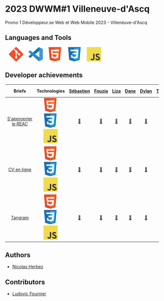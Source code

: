 # 2023 DWWM#1 Villeneuve-d'Ascq

Promo 1 Développeur.se Web et Web Mobile 2023 - Villeneuve-d'Ascq

## Languages and Tools

&nbsp;&nbsp;
![img_git](./profile/img/git.svg)
&nbsp;&nbsp;
![img_vscode](./profile/img/vscode.svg)
&nbsp;&nbsp;
![img_html](./profile/img/html.svg)
&nbsp;&nbsp;
![img_css](./profile/img/css.svg)
&nbsp;&nbsp;
![img_javascript](./profile/img/javascript.svg)

## Developer achievements

| Briefs | Technologies | <a href="https://github.com/Nhours">Sébastien</a> | <a href="https://github.com/SanaSanss">Fouzia</a> | <a href="https://github.com/CybLiz">Liza</a> | <a href="https://github.com/danebourhan">Dane</a> | <a href="https://github.com/Nalyd59">Dylan</a> | <a href="https://github.com/Theo0259">Théo</a> | <a href="https://github.com/Alexisdelecroix">Alexis</a> | <a href="https://github.com/Archimonde32">Killian</a> | <a href="https://github.com/Maryam597">Maryam</a> | <a href="https://github.com/JeanPierreF">Jean-Pierre</a> | <a href="https://github.com/Nekoma59">Renaud</a> | <a href="https://github.com/Charlie-Chap">Charles</a> |
| :----: | :----: | :----: | :----: | :----: | :----: | :----: | :----: | :----: | :----: | :----: | :----: | :----: | :----: |
| [S'approprier le REAC](https://github.com/2023-DWWM-1-Villeneuve-d-Ascq/reac) | ![img_html](./profile/img/html.svg)&nbsp;![img_css](./profile/img/css.svg)&nbsp;![img_css](./profile/img/javascript.svg) | <a href="https://github.com/2023-DWWM-1-Villeneuve-d-Ascq/reac-as">🔗</a> | <a href="https://github.com/2023-DWWM-1-Villeneuve-d-Ascq/reac-af">🔗</a> | <a href="https://github.com/2023-DWWM-1-Villeneuve-d-Ascq/reac-bl">🔗</a> | <a href="https://github.com/2023-DWWM-1-Villeneuve-d-Ascq/reac-bad">🔗</a> | <a href="https://github.com/2023-DWWM-1-Villeneuve-d-Ascq/reac-cd">🔗</a> | <a href="https://github.com/2023-DWWM-1-Villeneuve-d-Ascq/reac-dwt">🔗</a> | <a href="https://github.com/2023-DWWM-1-Villeneuve-d-Ascq/reac-da">🔗</a> | <a href="https://github.com/2023-DWWM-1-Villeneuve-d-Ascq/reac-dk">🔗</a> | <a href="https://github.com/2023-DWWM-1-Villeneuve-d-Ascq/reac-dm">🔗</a> | <a href="https://github.com/2023-DWWM-1-Villeneuve-d-Ascq/reac-fjp">🔗</a> | <a href="https://github.com/2023-DWWM-1-Villeneuve-d-Ascq/reac-pr">🔗</a> | <a href="https://github.com/2023-DWWM-1-Villeneuve-d-Ascq/reac-sc">🔗</a> |
| [CV en ligne](https://github.com/2023-DWWM-1-Villeneuve-d-Ascq/cv) | ![img_html](./profile/img/html.svg)&nbsp;![img_css](./profile/img/css.svg)&nbsp;![img_css](./profile/img/javascript.svg) | <a href="https://github.com/2023-DWWM-1-Villeneuve-d-Ascq/cv-as">🔗</a> | <a href="https://github.com/2023-DWWM-1-Villeneuve-d-Ascq/cv-af">🔗</a> | <a href="https://github.com/2023-DWWM-1-Villeneuve-d-Ascq/cv-bl">🔗</a> | <a href="https://github.com/2023-DWWM-1-Villeneuve-d-Ascq/cv-bad">🔗</a> | <a href="https://github.com/2023-DWWM-1-Villeneuve-d-Ascq/cv-cd">🔗</a> | <a href="https://github.com/2023-DWWM-1-Villeneuve-d-Ascq/cv-dwt">🔗</a> | <a href="https://github.com/2023-DWWM-1-Villeneuve-d-Ascq/cv-da">🔗</a> | <a href="https://github.com/2023-DWWM-1-Villeneuve-d-Ascq/cv-dk">🔗</a> | <a href="https://github.com/2023-DWWM-1-Villeneuve-d-Ascq/cv-dm">🔗</a> | <a href="https://github.com/2023-DWWM-1-Villeneuve-d-Ascq/cv-fjp">🔗</a> | <a href="https://github.com/2023-DWWM-1-Villeneuve-d-Ascq/cv-pr">🔗</a> | <a href="https://github.com/2023-DWWM-1-Villeneuve-d-Ascq/cv-sc">🔗</a> |
| [Tangram](https://github.com/2023-DWWM-1-Villeneuve-d-Ascq/tangram) | ![img_html](./profile/img/html.svg)&nbsp;![img_css](./profile/img/css.svg)&nbsp;![img_css](./profile/img/javascript.svg) | <a href="https://github.com/2023-DWWM-1-Villeneuve-d-Ascq/tangram-as">🔗</a> | <a href="https://github.com/2023-DWWM-1-Villeneuve-d-Ascq/tangram-af">🔗</a> | <a href="https://github.com/2023-DWWM-1-Villeneuve-d-Ascq/tangram-bl">🔗</a> | <a href="https://github.com/2023-DWWM-1-Villeneuve-d-Ascq/tangram-bad">🔗</a> | <a href="https://github.com/2023-DWWM-1-Villeneuve-d-Ascq/tangram-bn">🔗</a> | <a href="https://github.com/2023-DWWM-1-Villeneuve-d-Ascq/tangram-dc">🔗</a> | <a href="https://github.com/2023-DWWM-1-Villeneuve-d-Ascq/tangram-dk">🔗</a> | <a href="https://github.com/2023-DWWM-1-Villeneuve-d-Ascq/tangram-dwt">🔗</a> | <a href="https://github.com/2023-DWWM-1-Villeneuve-d-Ascq/tangram-dm">🔗</a> | <a href="https://github.com/2023-DWWM-1-Villeneuve-d-Ascq/tangram-fjp">🔗</a> | <a href="https://github.com/2023-DWWM-1-Villeneuve-d-Ascq/tangram-pr">🔗</a> |

## Authors

* [Nicolas Herbez](https://github.com/nicolas-herbez)

## Contributors

* [Ludovic Fournier](https://github.com/ludo62)
